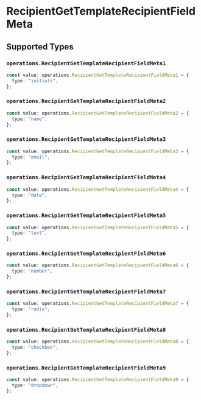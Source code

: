 # RecipientGetTemplateRecipientFieldMeta


## Supported Types

### `operations.RecipientGetTemplateRecipientFieldMeta1`

```typescript
const value: operations.RecipientGetTemplateRecipientFieldMeta1 = {
  type: "initials",
};
```

### `operations.RecipientGetTemplateRecipientFieldMeta2`

```typescript
const value: operations.RecipientGetTemplateRecipientFieldMeta2 = {
  type: "name",
};
```

### `operations.RecipientGetTemplateRecipientFieldMeta3`

```typescript
const value: operations.RecipientGetTemplateRecipientFieldMeta3 = {
  type: "email",
};
```

### `operations.RecipientGetTemplateRecipientFieldMeta4`

```typescript
const value: operations.RecipientGetTemplateRecipientFieldMeta4 = {
  type: "date",
};
```

### `operations.RecipientGetTemplateRecipientFieldMeta5`

```typescript
const value: operations.RecipientGetTemplateRecipientFieldMeta5 = {
  type: "text",
};
```

### `operations.RecipientGetTemplateRecipientFieldMeta6`

```typescript
const value: operations.RecipientGetTemplateRecipientFieldMeta6 = {
  type: "number",
};
```

### `operations.RecipientGetTemplateRecipientFieldMeta7`

```typescript
const value: operations.RecipientGetTemplateRecipientFieldMeta7 = {
  type: "radio",
};
```

### `operations.RecipientGetTemplateRecipientFieldMeta8`

```typescript
const value: operations.RecipientGetTemplateRecipientFieldMeta8 = {
  type: "checkbox",
};
```

### `operations.RecipientGetTemplateRecipientFieldMeta9`

```typescript
const value: operations.RecipientGetTemplateRecipientFieldMeta9 = {
  type: "dropdown",
};
```

